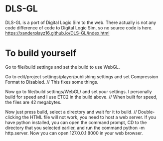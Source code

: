 # DLS-GL
DLS-GL is a port of Digital Logic Sim to the web.
There actually is not any code difference of code to Digital Logic Sim, so no source code is here.
https://xanderplayz16.github.io/DLS-GL/index.html
# To build yourself
Go to file/build settings and set the build to use WebGL.

Go to edit/project settings/player/publishing settings and set Compression Format to Disabled. // This fixes some things.

Now go to file/build settings/WebGL/ and set your settings. I personally build for speed and I use ETC2 in the build above. // When built for speed, the files are 42 megabytes.

Now just press build, select a directory and wait for it to build. // Double-clicking the HTML file will not work, you need to host a web server. If you have python installed, you can open the command prompt, CD to the directory that you selected earlier, and run the command python -m http.server. Now you can open 127.0.0.1:8000 in your web browser.
